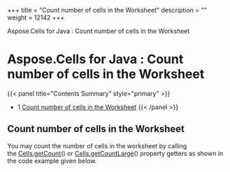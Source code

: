 +++
title = "Count number of cells in the Worksheet" 
description = "" 
weight = 12142 
+++

Aspose.Cells for Java : Count number of cells in the Worksheet  

# Aspose.Cells for Java : Count number of cells in the Worksheet


{{< panel title="Contents Summary" style="primary" >}}
*   1 [Count number of cells in the Worksheet](#CountnumberofcellsintheWorksheet-CountnumberofcellsintheWorksheet)
{{< /panel >}}
 

## Count number of cells in the Worksheet

You may count the number of cells in the worksheet by calling the [Cells.getCount](https://apireference.aspose.com/net/cells/aspose.cells/cells/properties/count)() or [Cells.getCountLarge](https://apireference.aspose.com/net/cells/aspose.cells/cells/properties/countlarge)() property getters as shown in the code example given below.

